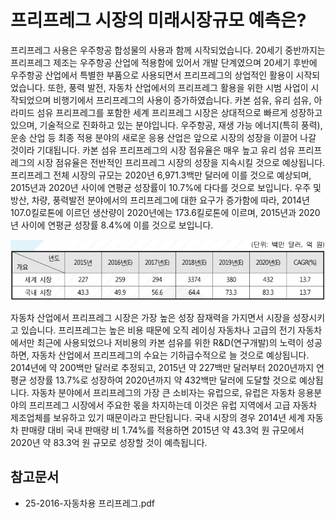 # 프리프레그 시장의 미래시장규모 예측은?

프리프레그 사용은 우주항공 합성물의 사용과 함께 시작되었습니다.
20세기 중반까지는 프리프레그 제조는 우주항공 산업에 적용함에 있어서 개발 단계였으며 20세기 후반에 우주항공 산업에서 특별한 부품으로 사용되면서 프리프레그의 상업적인 활용이 시작되었습니다.
또한, 풍력 발전, 자동차 산업에서의 프리프레그 활용을 위한 시범 사업이 시작되었으며 비행기에서 프리프레그의 사용이 증가하였습니다.
카본 섬유, 유리 섬유, 아라미드 섬유 프리프레그를 포함한 세계 프리프레그 시장은 상대적으로 빠르게 성장하고 있으며, 기술적으로 진화하고 있는 분야입니다. 
우주항공, 재생 가능 에너지(특히 풍력), 운송 산업 등 최종 적용 분야의 새로운 응용 산업은 앞으로 시장의 성장을 이끌어 나갈 것이라 기대됩니다. 
카본 섬유 프리프레그의 시장 점유율은 매우 높고 유리 섬유 프리프레그의 시장 점유율은 전반적인 프리프레그 시장의 성장을 지속시킬 것으로 예상됩니다.
프리프레그 전체 시장의 규모는 2020년 6,971.3백만 달러에 이를 것으로 예상되며, 2015년과 2020년 사이에 연평균 성장률이 10.7%에 다다를 것으로 보입니다.
우주 및 방산, 차량, 풍력발전 분야에서의 프리프레그에 대한 요구가 증가함에 따라, 2014년 107.0킬로톤에 이르던 생산량이 2020년에는 173.6킬로톤에 이르며, 2015년과 2020년 사이에 연평균 성장률 8.4%에 이를 것으로 보입니다.

![](./images/프리프레그_Q14_1_1.PNG)

자동차 산업에서 프리프레그 시장은 가장 높은 성장 잠재력을 가지면서 시장을 성장시키고 있습니다. 
프리프레그는 높은 비용 때문에 오직 레이싱 자동차나 고급의 전기 자동차에서만 최근에 사용되었으나 저비용의 카본 섬유를 위한 R&D(연구개발)의 노력이 성공하면, 자동차 산업에서 프리프레그의 수요는 기하급수적으로 늘 것으로 예상됩니다.
2014년에 약 200백만 달러로 추정되고, 2015년 약 227백만 달러부터 2020년까지 연평균 성장률 13.7%로 성장하여 2020년까지 약 432백만 달러에 도달할 것으로 예상됩니다. 
자동차 분야에서 프리프레그의 가장 큰 소비자는 유럽으로, 유럽은 자동차 응용분야의 프리프레그 시장에서 주요한 몫을 차지하는데 이것은 유럽 지역에서 고급 자동차 제조업체를 보유하고 있기 때문이라고 판단됩니다. 
국내 시장의 경우 2014년 세계 자동차 판매량 대비 국내 판매량 비 1.74%를 적용하면 2015년 약 43.3억 원 규모에서 2020년 약 83.3억 원 규모로 성장할 것이 예측됩니다.

## 참고문서
- 25-2016-자동차용 프리프레그.pdf